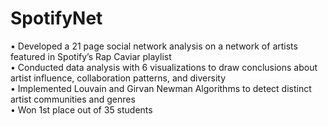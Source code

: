 # SpotifyNet

<p> 
• Developed a 21 page social network analysis on a network of artists featured in Spotify’s Rap Caviar playlist <br>
• Conducted data analysis with 6 visualizations to draw conclusions about artist influence, collaboration patterns, and diversity <br>
• Implemented Louvain and Girvan Newman Algorithms to detect distinct artist communities and genres <br>
• Won 1st place out of 35 students </p>
